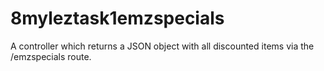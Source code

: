 # 8myleztask1emzspecials
 A controller which returns a JSON object with all discounted items via the /emzspecials route.
